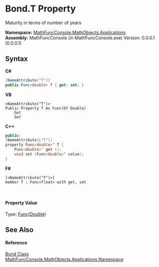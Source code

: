 # Bond.T Property 
 

Maturity in terms of number of years

**Namespace:**&nbsp;<a href="d9e4b2f9-9258-2f31-ca55-43e6b838bbc3">MathFuncConsole.MathObjects.Applications</a><br />**Assembly:**&nbsp;MathFuncConsole (in MathFuncConsole.exe) Version: 0.0.0.1 (0.0.0.1)

## Syntax

**C#**<br />
``` C#
[NameAttribute("T")]
public Func<double> T { get; set; }
```

**VB**<br />
``` VB
<NameAttribute("T")>
Public Property T As Func(Of Double)
	Get
	Set
```

**C++**<br />
``` C++
public:
[NameAttribute(L"T")]
property Func<double>^ T {
	Func<double>^ get ();
	void set (Func<double>^ value);
}
```

**F#**<br />
``` F#
[<NameAttribute("T")>]
member T : Func<float> with get, set

```

<br />

#### Property Value
Type: <a href="http://msdn2.microsoft.com/en-us/library/bb534960" target="_blank">Func</a>(<a href="http://msdn2.microsoft.com/en-us/library/643eft0t" target="_blank">Double</a>)

## See Also


#### Reference
<a href="825e26af-6be9-7340-3b39-9cea3691afc1">Bond Class</a><br /><a href="d9e4b2f9-9258-2f31-ca55-43e6b838bbc3">MathFuncConsole.MathObjects.Applications Namespace</a><br />